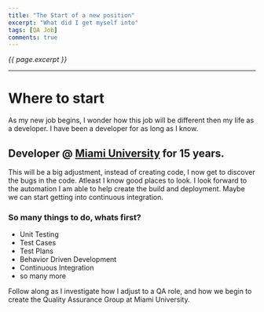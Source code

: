```yaml
---
title: "The Start of a new position"
excerpt: "What did I get myself into"
tags: [QA Job]
comments: true
---
```

<i>{{ page.excerpt }}</i>
<hr />

# Where to start

As my new job begins, I wonder how this job will be different then my life as a developer.  I have been a developer for as long as I know.

## Developer @ <a href="http://Miamioh.edu">Miami University</a> for 15 years.
This will be a big adjustment, instead of creating code, I now get to discover the bugs in the code.  Atleast I know good places to look.
I look forward to the automation I am able to help create the build and deployment.  Maybe we can start getting into continuous integration.

### So many things to do, whats first?

* Unit Testing
* Test Cases
* Test Plans
* Behavior Driven Development
* Continuous Integration
* so many more

Follow along as I investigate how I adjust to a QA role, and how we begin to create the Quality Assurance Group at Miami University.
